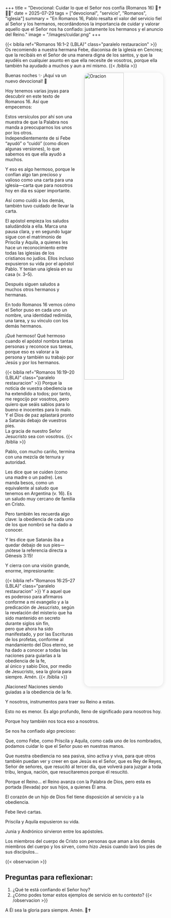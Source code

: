 +++
title = "Devocional: Cuidar lo que el Señor nos confía (Romanos 16) 🐑✝️🌷🌱"
date = 2025-07-29
tags = ["devocional", "servicio", "Romanos", "iglesia"]
summary = "En Romanos 16, Pablo resalta el valor del servicio fiel al Señor y los hermanos, recordándonos la importancia de cuidar y valorar aquello que el Señor nos ha confiado: justamente los hermanos y el anuncio del Reino."
image = "/images/cuidar.png"
+++


{{< biblia ref="Romanos 16:1–2 (LBLA)" class="paralelo restauracion" >}}
Os recomiendo a nuestra hermana Febe, diaconisa de la iglesia en Cencrea; que la recibáis en el Señor de una manera digna de los santos, y que la ayudéis en cualquier asunto en que ella necesite de vosotros, porque ella también ha ayudado a muchos y aun a mí mismo.
{{< /biblia >}}


<img src="/images/cuidar.png" 
     alt="Oracion"
     style="float: right; 
            margin-left: 2em; 
            margin-bottom: 1em; 
            max-width: 320px; 
            width: 50%; 
            height: auto; 
            border-radius: 18px; 
            box-shadow: 0 2px 14px rgba(0,0,0,0.12);" />

Buenas noches ✨ ¡Aquí va un nuevo devocional! 🐑 

Hoy tenemos varias joyas para descubrir en este texto de Romanos 16. Así que empecemos:

Estos versículos por ahí son una muestra de que la Palabra nos manda a preocuparnos los unos por los otros. Independientemente de si Febe “ayudó” o “cuidó” (como dicen algunas versiones), lo que sabemos es que ella ayudó a muchos.

Y eso es algo hermoso, porque le confían algo tan precioso y valioso como una carta para una iglesia—carta que para nosotros hoy en día es súper importante.

Así como cuidó a los demás, también tuvo cuidado de llevar la carta.

El apóstol empieza los saludos saludándola a ella. Marca una pausa clara, y en segundo lugar sigue con el matrimonio de Priscila y Aquila, a quienes les hace un reconocimiento entre todas las iglesias de los cristianos no judíos. Ellos incluso expusieron su vida por el apóstol Pablo. Y tenían una iglesia en su casa (v. 3–5).

Después siguen saludos a muchos otros hermanos y hermanas.

En todo Romanos 16 vemos cómo el Señor puso en cada uno un nombre, una identidad redimida, una tarea, y su vínculo con los demás hermanos.

¡Qué hermoso! Qué hermoso cuando el apóstol nombra tantas personas y reconoce sus tareas, porque eso es valorar a la persona y también su trabajo por Jesús y por los hermanos.

{{< biblia ref="Romanos 16:19–20 (LBLA)" class="paralelo restauracion" >}}
Porque la noticia de vuestra obediencia se ha extendido a todos; por tanto, me regocijo por vosotros, pero quiero que seáis sabios para lo bueno e inocentes para lo malo.  
Y el Dios de paz aplastará pronto a Satanás debajo de vuestros pies.  
La gracia de nuestro Señor Jesucristo sea con vosotros.
{{< /biblia >}}

Pablo, con mucho cariño, termina con una mezcla de ternura y autoridad.

Les dice que se cuiden (como una madre o un padre). Les manda besos, como un equivalente al saludo que tenemos en Argentina (v. 16). Es un saludo muy cercano de familia en Cristo.

Pero también les recuerda algo clave: la obediencia de cada uno de los que nombró se ha dado a conocer.

Y les dice que Satanás iba a quedar debajo de sus pies—¡nótese la referencia directa a Génesis 3:15!

Y cierra con una visión grande, enorme, impresionante:

{{< biblia ref="Romanos 16:25–27 (LBLA)" class="paralelo restauracion" >}}
Y a aquel que es poderoso para afirmaros conforme a mi evangelio y a la predicación de Jesucristo, según la revelación del misterio que ha sido mantenido en secreto durante siglos sin fin,  
pero que ahora ha sido manifestado, y por las Escrituras de los profetas, conforme al mandamiento del Dios eterno, se ha dado a conocer a todas las naciones para guiarlas a la obediencia de la fe,  
al único y sabio Dios, por medio de Jesucristo, sea la gloria para siempre. Amén.
{{< /biblia >}}

¡Naciones! Naciones siendo guiadas a la obediencia de la fe.

Y nosotros, instrumentos para traer su Reino a estas.

Esto no es menor. Es algo profundo, lleno de significado para nosotros hoy.

Porque hoy también nos toca eso a nosotros.

Se nos ha confiado algo precioso:

Que, como Febe, como Priscila y Aquila, como cada uno de los nombrados, podamos cuidar lo que el Señor puso en nuestras manos.

Que nuestra obediencia no sea pasiva, sino activa y viva, para que otros también puedan ver y creer en que Jesús es el Señor, que es Rey de Reyes, Señor de señores, que resucitó al tercer día, que volverá para juzgar a toda tribu, lengua, nación, que resucitaremos porque él resucitó.

Porque el Reino... el Reino avanza con la Palabra de Dios, pero esta es portada (llevada) por sus hijos, a quienes Él ama.

El corazón de un hijo de Dios fiel tiene disposición al servicio y a la obediencia.

Febe llevó cartas.

Priscila y Aquila expusieron su vida.

Junia y Andrónico sirvieron entre los apóstoles.

Los miembros del cuerpo de Cristo son personas que aman a los demás miembros del cuerpo y los sirven, como hizo Jesús cuando lavó los pies de sus discípulos…

{{< observacion >}}
## Preguntas para reflexionar:

1. ¿Qué te está confiando el Señor hoy?  
2. ¿Cómo podes tomar estos ejemplos de servicio en tu contexto?
{{< /observacion >}}

A Él sea la gloria para siempre. Amén. 🙌✝️
